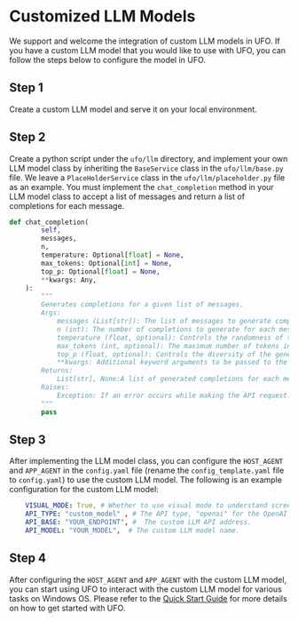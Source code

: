 # Customized LLM Models

We support and welcome the integration of custom LLM models in UFO. If you have a custom LLM model that you would like to use with UFO, you can follow the steps below to configure the model in UFO.

## Step 1
 Create a custom LLM model and serve it on your local environment. 

## Step 2
 Create a python script under the `ufo/llm` directory, and implement your own LLM model class by inheriting the `BaseService` class in the `ufo/llm/base.py` file. We leave a `PlaceHolderService` class in the `ufo/llm/placeholder.py` file as an example. You must implement the `chat_completion` method in your LLM model class to accept a list of messages and return a list of completions for each message.

```python
def chat_completion(
        self,
        messages,
        n,
        temperature: Optional[float] = None,
        max_tokens: Optional[int] = None,
        top_p: Optional[float] = None,
        **kwargs: Any,
    ):
        """
        Generates completions for a given list of messages.
        Args:
            messages (List[str]): The list of messages to generate completions for.
            n (int): The number of completions to generate for each message.
            temperature (float, optional): Controls the randomness of the generated completions. Higher values (e.g., 0.8) make the completions more random, while lower values (e.g., 0.2) make the completions more focused and deterministic. If not provided, the default value from the model configuration will be used.
            max_tokens (int, optional): The maximum number of tokens in the generated completions. If not provided, the default value from the model configuration will be used.
            top_p (float, optional): Controls the diversity of the generated completions. Higher values (e.g., 0.8) make the completions more diverse, while lower values (e.g., 0.2) make the completions more focused. If not provided, the default value from the model configuration will be used.
            **kwargs: Additional keyword arguments to be passed to the underlying completion method.
        Returns:
            List[str], None:A list of generated completions for each message and the cost set to be None.
        Raises:
            Exception: If an error occurs while making the API request.
        """
        pass
```

## Step 3
After implementing the LLM model class, you can configure the `HOST_AGENT` and `APP_AGENT` in the `config.yaml` file (rename the `config_template.yaml` file to `config.yaml`) to use the custom LLM model. The following is an example configuration for the custom LLM model:

```yaml
    VISUAL_MODE: True, # Whether to use visual mode to understand screenshots and take actions
    API_TYPE: "custom_model" , # The API type, "openai" for the OpenAI API, "aoai" for the AOAI API, 'azure_ad' for the ad authority of the AOAI API.  
    API_BASE: "YOUR_ENDPOINT", #  The custom LLM API address.
    API_MODEL: "YOUR_MODEL",  # The custom LLM model name.
```

## Step 4
After configuring the `HOST_AGENT` and `APP_AGENT` with the custom LLM model, you can start using UFO to interact with the custom LLM model for various tasks on Windows OS. Please refer to the [Quick Start Guide](../getting_started/quick_start.md) for more details on how to get started with UFO.